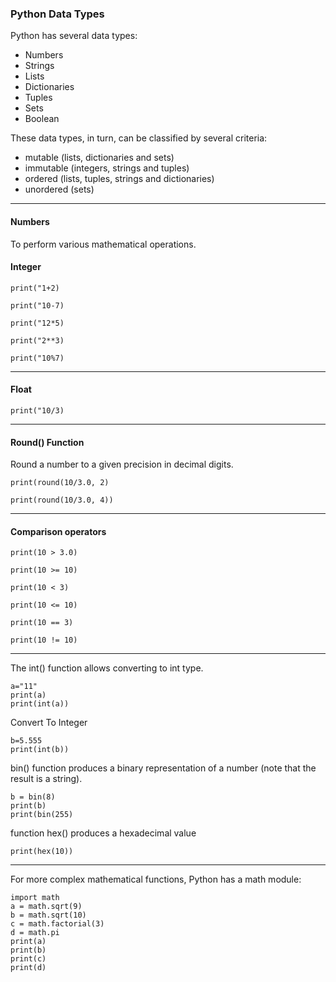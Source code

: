 ### Python Data Types
Python has several data types:
- Numbers
- Strings
- Lists
- Dictionaries
- Tuples
- Sets
- Boolean

These data types, in turn, can be classified by several criteria:
- mutable (lists, dictionaries and sets)
- immutable (integers, strings and tuples)
- ordered (lists, tuples, strings and dictionaries)
- unordered (sets)
-----
#### Numbers
To perform various mathematical operations.
#### Integer

`print("1+2)`

`print("10-7)`

`print("12*5)`

`print("2**3)`

`print("10%7)`

-----
#### Float

`print("10/3)`

-----
#### Round() Function

 Round a number to a given precision in decimal digits.
 
`print(round(10/3.0, 2)`

`print(round(10/3.0, 4))`

-----
#### Comparison operators
`print(10 > 3.0)`

`print(10 >= 10)`

`print(10 < 3)`

`print(10 <= 10)`

`print(10 == 3)`

`print(10 != 10)`

-----
The int() function allows converting to int type.

```
a="11"
print(a)
print(int(a))
```

Convert To Integer
```
b=5.555
print(int(b))
```

bin() function produces a binary representation of a number (note that the result is a string).
```
b = bin(8)
print(b)
print(bin(255)
```

function hex() produces a hexadecimal value
```
print(hex(10))
```

-----
For more complex mathematical functions, Python has a math module:
```
import math
a = math.sqrt(9)
b = math.sqrt(10)
c = math.factorial(3)
d = math.pi
print(a)
print(b)
print(c)
print(d)
```
